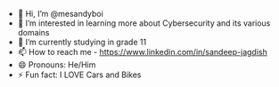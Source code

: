 - 👋 Hi, I’m @mesandyboi
- 👀 I’m interested in learning more about Cybersecurity and its various domains
- 🌱 I’m currently studying in grade 11
- 📫 How to reach me - https://www.linkedin.com/in/sandeep-jagdish
- 😄 Pronouns: He/Him
- ⚡ Fun fact: I LOVE Cars and Bikes

<!---
mesandyboi/mesandyboi is a ✨ special ✨ repository because its `README.md` (this file) appears on your GitHub profile.
You can click the Preview link to take a look at your changes.
--->
